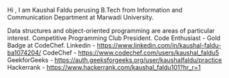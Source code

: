Hi , I am Kaushal Faldu perusing B.Tech from Information and Communication Department at Marwadi University. 

Data structures and object-oriented programming are areas of particular interest.
Competitive Programming Club President.
Code Enthusiast - Gold Badge at CodeChef.
Linkedin - https://www.linkedin.com/in/kaushal-faldu-ba1074204/
CodeChef - https://www.codechef.com/users/kaushal_faldu5
GeekforGeeks - https://auth.geeksforgeeks.org/user/kaushalfaldu/practice
Hackerrank - https://www.hackerrank.com/kaushal_faldu101?hr_r=1
